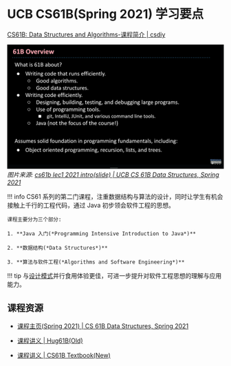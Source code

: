 # UCB CS61B(Spring 2021) 学习要点

[CS61B: Data Structures and Algorithms-课程简介 | csdiy](https://csdiy.wiki/%E6%95%B0%E6%8D%AE%E7%BB%93%E6%9E%84%E4%B8%8E%E7%AE%97%E6%B3%95/CS61B/)

![UCB CS61B Overview](../../assets/dsa.assets/cs61b/cs61b_overview.png)
*图片来源: [cs61b lec1 2021 intro(slide) | UCB CS 61B Data Structures, Spring 2021](https://docs.google.com/presentation/d/1cMb1ojgb5_g5GMPCKLwOrCZeB-tYd86eOy6ALrrt7zQ/edit?slide=id.g395d4eef0_06#slide=id.g395d4eef0_06)*

!!! info
    CS61 系列的第二门课程，注重数据结构与算法的设计，同时让学生有机会接触上千行的工程代码，通过 Java 初步领会软件工程的思想。

    课程主要分为三个部分:

    1. **Java 入门(*Programming Intensive Introduction to Java*)**

    2. **数据结构(*Data Structures*)**

    3. **算法与软件工程(*Algorithms and Software Engineering*)**

!!! tip
    与[设计模式](https://zh.z-library.sk/book/25052620/9ba3f8/%E5%A4%A7%E8%AF%9D%E8%AE%BE%E8%AE%A1%E6%A8%A1%E5%BC%8Fjava%E6%BA%A2%E5%BD%A9%E5%8A%A0%E5%BC%BA%E7%89%88.html)并行食用体验更佳，可进一步提升对软件工程思想的理解与应用能力。

## 课程资源

- [课程主页(Spring 2021) | CS 61B Data Structures, Spring 2021](https://sp21.datastructur.es/index.html)

- [课程讲义 | Hug61B(Old)](https://joshhug.gitbooks.io/hug61b/content/chap1/chap11.html)

- [课程讲义 | CS61B Textbook(New)](https://cs61b-2.gitbook.io/cs61b-textbook/1.-introduction)

<!-- <div style="text-align: center">
    🚧前方施工中🚧
</div> -->
